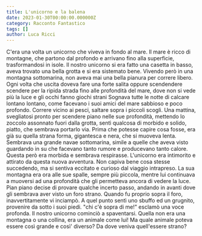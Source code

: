 ```yaml
---
title: L'unicorno e la balena
date: 2023-01-30T00:00:00.000000Z
category: Racconto Fantastico
tags: []
author: Luca Ricci 
---
```

C'era una volta un unicorno che viveva in fondo al mare.
Il mare è ricco di montagne, che partono dal profondo e arrivano fino alla superficie, trasformandosi in isole.
Il nostro unicorno si era fatto una casetta in basso, aveva trovato una bella grotta e si era sistemato bene.
Vivendo però in una montagna sottomarina, non aveva mai una bella pianura per correre libero. Ogni volta che uscita doveva fare una forte salita oppure scendendere scendere per la ripida strada fino alle profondità del mare, dove non si vede più la luce e gli occhi fanno giochi strani
Sognava tutte le notte di calcare lontano lontano, come facevano i suoi amici del mare sabbioso e poco profondo. Correre vicino ai pesci, saltare sopra i piccoli scogli.
Una mattina, svegliatosi pronto per scendere piano nelle sue profondità, mettendo lo zoccolo assonnato fuori dalla grotta, sentì qualcosa di morbido e solido, piatto, che sembrava portarlo via.
Prima che potesse capire cosa fosse, era già su quella strana forma, gigantesca e nera, che si muoveva lenta.
Sembrava una grande navae sottomarina, simile a quelle che aveva visto guardando in su che facevano tanto rumore e producevano tanto calore.
Questa però era morbida e sembrava respirasse.
L'unicorno era intimorito e attirato da questa nuova avventura.
Non capiva bene cosa stesse succedendo, ma si sentiva eccitato e curioso dal viaggio intrapreso. La sua montagna era ora alle sue spalle, sempre più piccola, mentre lui continuava a muoversi ad una profondità che gli permetteva ancora di vedere la luce.
Pian piano decise di provare qualche incerto passo, andando in avanti dove gli sembrava aver visto un foro strano.
Quando fu proprio sopra il foro, inavvertitamente vi inciampò.
A quel punto sentì uno sbuffo ed un grugnito, provenire da sotto i suoi piedi.
"chi c'è sopra di me!" esclamò una voce profonda.
Il nostro unicorno cominciò a spaventarsi. Quella non era una montagna o una collina, era un animale come lui!
Ma quale animale poteva essere così grande e così' diverso? Da dove veniva quell'essere strano?

